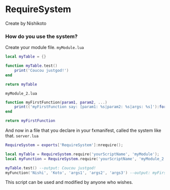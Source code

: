 # RequireSystem
Create by Nishikoto

### How do you use the system?
Create your module file.
`myModule.lua`
```lua
local myTable = {}

function myTable.test()
    print('Coucou justgod!')
end

return myTable
```

`myModule_2.lua`
```lua
function myFirstFunction(param1, param2, ...)
    print(('myFirstFunction say: [param1: %s|param2: %s|args: %s]'):format(param1, param2, ...))
end

return myFirstFunction
```

And now in a file that you declare in your fxmanifest, called the system like that.
`server.lua`
```lua
RequireSystem = exports['RequireSystem']:nrequire();

local myTable = RequireSystem.require('yourScriptName', 'myModule');
local myFunction = RequireSystem.require('yourScriptName', 'myModule_2');

myTable.test() --output: Coucou justgod!
myFunction('Nishi', 'Koto', 'args1', 'args2', 'args3') --output: myFirstFunction say: [param1: Nishi|param2: Koto|args: args1 args2 args3]
```

This script can be used and modified by anyone who wishes.